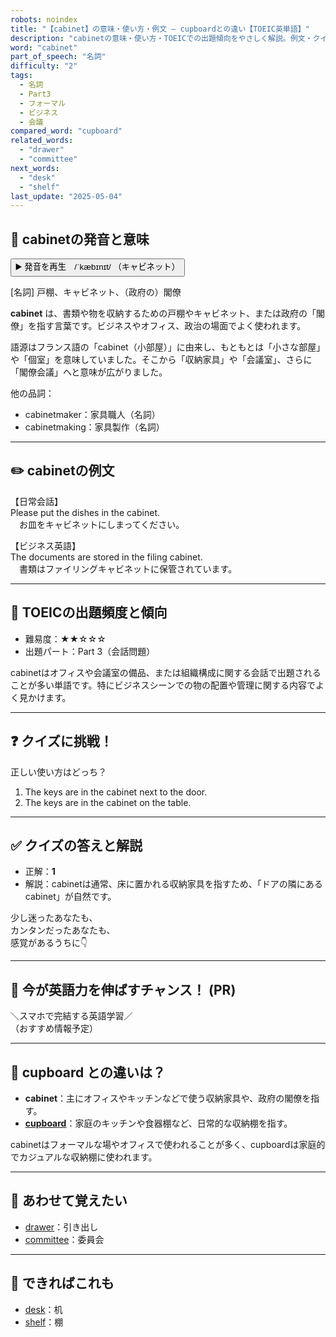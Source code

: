 ```yaml
---
robots: noindex
title: "【cabinet】の意味・使い方・例文 ― cupboardとの違い【TOEIC英単語】"
description: "cabinetの意味・使い方・TOEICでの出題傾向をやさしく解説。例文・クイズ付きでcupboardとの違いもわかりやすく学べます。"
word: "cabinet"
part_of_speech: "名詞"
difficulty: "2"
tags:
  - 名詞
  - Part3
  - フォーマル
  - ビジネス
  - 会議
compared_word: "cupboard"
related_words:
  - "drawer"
  - "committee"
next_words:
  - "desk"
  - "shelf"
last_update: "2025-05-04"
---
```


## 🔰 cabinetの発音と意味

<button class="play-audio" onclick="playTTS('cabinet')">
  <span class="play-audio-main">
    ▶️ 発音を再生　/ˈkæbɪnɪt/
  </span>
  <span class="play-audio-sub">
    （キャビネット）
  </span>
</button>

[名詞] 戸棚、キャビネット、（政府の）閣僚

**cabinet** は、書類や物を収納するための戸棚やキャビネット、または政府の「閣僚」を指す言葉です。ビジネスやオフィス、政治の場面でよく使われます。

語源はフランス語の「cabinet（小部屋）」に由来し、もともとは「小さな部屋」や「個室」を意味していました。そこから「収納家具」や「会議室」、さらに「閣僚会議」へと意味が広がりました。

他の品詞：  
- cabinetmaker：家具職人（名詞）
- cabinetmaking：家具製作（名詞）

---

## ✏️ cabinetの例文

【日常会話】  
Please put the dishes in the cabinet.  
　お皿をキャビネットにしまってください。

【ビジネス英語】  
The documents are stored in the filing cabinet.  
　書類はファイリングキャビネットに保管されています。

---

## 🎯 TOEICの出題頻度と傾向

- 難易度：★★☆☆☆
- 出題パート：Part 3（会話問題）

cabinetはオフィスや会議室の備品、または組織構成に関する会話で出題されることが多い単語です。特にビジネスシーンでの物の配置や管理に関する内容でよく見かけます。

---

## ❓ クイズに挑戦！

正しい使い方はどっち？

1. The keys are in the cabinet next to the door.  
2. The keys are in the cabinet on the table.

---

## ✅ クイズの答えと解説

- 正解：**1**
- 解説：cabinetは通常、床に置かれる収納家具を指すため、「ドアの隣にあるcabinet」が自然です。

少し迷ったあなたも、  
カンタンだったあなたも、  
感覚があるうちに👇️

---

## 🚀 今が英語力を伸ばすチャンス！ (PR)

<div class="info-center">
＼スマホで完結する英語学習／<br>  
（おすすめ情報予定）
</div>

---

## 🤔  cupboard との違いは？

- **cabinet**：主にオフィスやキッチンなどで使う収納家具や、政府の閣僚を指す。
- **[cupboard](/cupboard)**：家庭のキッチンや食器棚など、日常的な収納棚を指す。

cabinetはフォーマルな場やオフィスで使われることが多く、cupboardは家庭的でカジュアルな収納棚に使われます。

---

## 🧩 あわせて覚えたい

- [drawer](/drawer)：引き出し
- [committee](/committee)：委員会

---

## 📖 できればこれも

- [desk](/desk)：机
- [shelf](/shelf)：棚

<!-- cvid: aid25_bid47 -->

